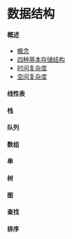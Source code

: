 # 数据结构

#### 概述
- [概念](md/绪论.md#概念)  
- [四种基本存储结构](md/绪论.md#四种基本存储结构)  
- [时间复杂度](md/绪论.md#时间复杂度)  
- [空间复杂度](md/绪论.md#空间复杂度)  
 
#### 线性表



#### 栈



#### 队列




#### 数组




#### 串




#### 树




#### 图




#### 查找



#### 排序